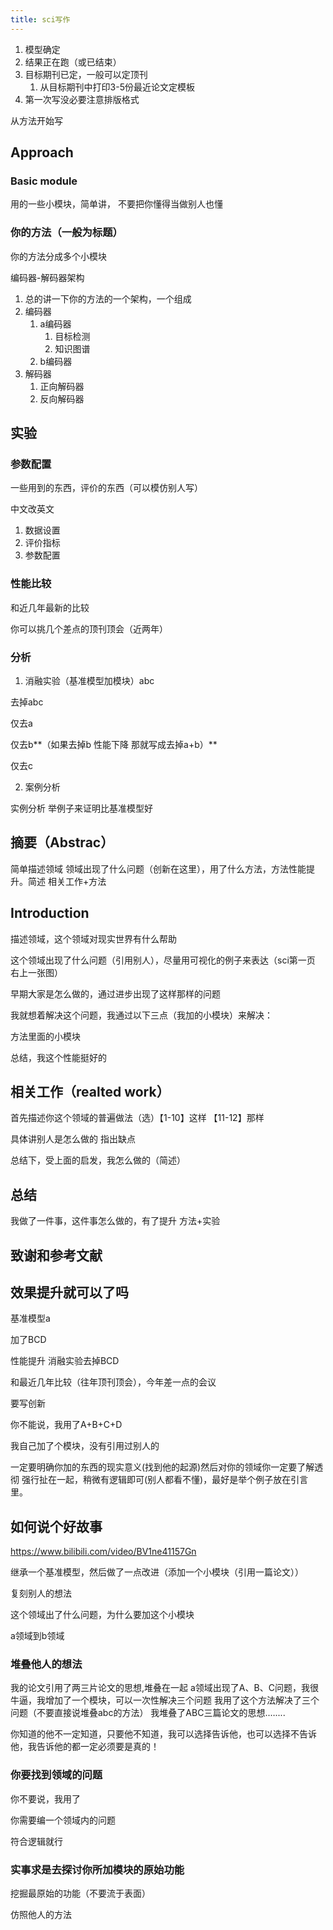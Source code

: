```yaml
---
title: sci写作
---
```


1. 模型确定
2. 结果正在跑（或已结束）
3. 目标期刊已定，一般可以定顶刊
   1. 从目标期刊中打印3-5份最近论文定模板
4.  第一次写没必要注意排版格式

从方法开始写

## Approach

### Basic module

用的一些小模块，简单讲， 不要把你懂得当做别人也懂 

### 你的方法（一般为标题）

你的方法分成多个小模块

编码器-解码器架构

1. 总的讲一下你的方法的一个架构，一个组成
2. 编码器
   1. a编码器
      1. 目标检测
      2. 知识图谱
   2. b编码器
3. 解码器
   1. 正向解码器
   2. 反向解码器

## 实验

### 参数配置

一些用到的东西，评价的东西（可以模仿别人写）

中文改英文

1. 数据设置
2. 评价指标
3. 参数配置

### 性能比较

和近几年最新的比较

你可以挑几个差点的顶刊顶会（近两年）

### 分析

1. 消融实验（基准模型加模块）abc

去掉abc

仅去a

仅去b**（如果去掉b 性能下降 那就写成去掉a+b）**

仅去c

2. 案例分析

实例分析 举例子来证明比基准模型好

## 摘要（Abstrac）

简单描述领域 领域出现了什么问题（创新在这里），用了什么方法，方法性能提升。简述 相关工作+方法

## Introduction

描述领域，这个领域对现实世界有什么帮助

这个领域出现了什么问题（引用别人），尽量用可视化的例子来表达（sci第一页 右上一张图）

早期大家是怎么做的，通过进步出现了这样那样的问题

我就想着解决这个问题，我通过以下三点（我加的小模块）来解决：

方法里面的小模块

总结，我这个性能挺好的

## 相关工作（realted work）

首先描述你这个领域的普遍做法（选）【1-10】这样 【11-12】那样

具体讲别人是怎么做的 指出缺点

总结下，受上面的启发，我怎么做的（简述）

## 总结

我做了一件事，这件事怎么做的，有了提升 方法+实验

## 致谢和参考文献





## 效果提升就可以了吗

基准模型a

加了BCD

性能提升 消融实验去掉BCD

和最近几年比较（往年顶刊顶会），今年差一点的会议



要写创新

你不能说，我用了A+B+C+D

我自己加了个模块，没有引用过别人的

一定要明确你加的东西的现实意义(找到他的起源)然后对你的领域你一定要了解透彻
强行扯在一起，稍微有逻辑即可(别人都看不懂)，最好是举个例子放在引言里。

## 如何说个好故事

https://www.bilibili.com/video/BV1ne41157Gn

继承一个基准模型，然后做了一点改进（添加一个小模块（引用一篇论文））



复刻别人的想法

这个领域出了什么问题，为什么要加这个小模块

a领域到b领域

### 堆叠他人的想法

我的论文引用了两三片论文的思想,堆叠在一起
a领域出现了A、B、C问题，我很牛逼，我增加了一个模块，可以一次性解决三个问题
我用了这个方法解决了三个问题（不要直接说堆叠abc的方法）
我堆叠了ABC三篇论文的思想.…....

你知道的他不一定知道，只要他不知道，我可以选择告诉他，也可以选择不告诉他，我告诉他的都一定必须要是真的！

### 你要找到领域的问题

你不要说，我用了

你需要编一个领域内的问题

符合逻辑就行



### 实事求是去探讨你所加模块的原始功能

挖掘最原始的功能（不要流于表面）



仿照他人的方法



